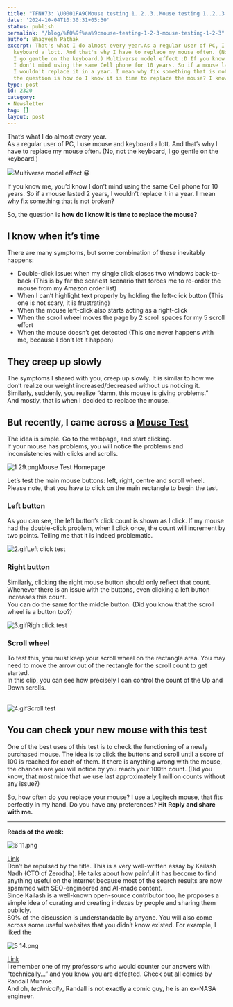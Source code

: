 ```yaml
---
title: "TFN#73: \U0001FA9CMouse testing 1..2..3..Mouse testing 1..2..3.."
date: '2024-10-04T10:30:31+05:30'
status: publish
permalink: "/blog/%f0%9f%aa%9cmouse-testing-1-2-3-mouse-testing-1-2-3"
author: Bhagyesh Pathak
excerpt: That's what I do almost every year.As a regular user of PC, I use mouse and
  keyboard a lott. And that's why I have to replace my mouse often. (No, not the keyboard,
  I go gentle on the keyboard.) Multiverse model effect :D If you know me, you'd know
  I don't mind using the same Cell phone for 10 years. So if a mouse lasted 2 years,
  I wouldn't replace it in a year. I mean why fix something that is not broken? So,
  the question is how do I know it is time to replace the mouse? I know when it's...
type: post
id: 2320
category:
- Newsletter
tag: []
layout: post
---
```


That’s what I do almost every year.  
As a regular user of PC, I use mouse and keyboard a lott. And that’s why I have to replace my mouse often. (No, not the keyboard, I go gentle on the keyboard.)

![](https://embed.filekitcdn.com/e/tkwVjiL2WnM6sb9P2ZThes/eoh3vxgPio3PXhAcAcW6H2)Multiverse model effect 😀

If you know me, you’d know I don’t mind using the same Cell phone for 10 years. So if a mouse lasted 2 years, I wouldn’t replace it in a year. I mean why fix something that is not broken?

So, the question is **how do I know it is time to replace the mouse?**

I know when it’s time
---------------------

There are many symptoms, but some combination of these inevitably happens:

- Double-click issue: when my single click closes two windows back-to-back (This is by far the scariest scenario that forces me to re-order the mouse from my Amazon order list)
- When I can’t highlight text properly by holding the left-click button (This one is not scary, it is frustrating)
- When the mouse left-click also starts acting as a right-click
- When the scroll wheel moves the page by 2 scroll spaces for my 5 scroll effort
- When the mouse doesn’t get detected (This one never happens with me, because I don’t let it happen)

They creep up slowly
--------------------

The symptoms I shared with you, creep up slowly. It is similar to how we don’t realize our weight increased/decreased without us noticing it.  
Similarly, suddenly, you realize “damn, this mouse is giving problems.”  
And mostly, that is when I decided to replace the mouse.

But recently, I came across a [Mouse Test](https://testthiscps.com/mouse-test/)​
--------------------------------------------------------------------------------

The idea is simple. Go to the webpage, and start clicking.  
If your mouse has problems, you will notice the problems and inconsistencies with clicks and scrolls.

![1 29.png](https://embed.filekitcdn.com/e/tkwVjiL2WnM6sb9P2ZThes/bwctcK598APuZCZBRPhrCU)Mouse Test Homepage

Let’s test the main mouse buttons: left, right, centre and scroll wheel.  
Please note, that you have to click on the main rectangle to begin the test.

### Left button

As you can see, the left button’s click count is shown as I click. If my mouse had the double-click problem, when I click once, the count will increment by two points. Telling me that it is indeed problematic.

![2.gif](https://embed.filekitcdn.com/e/tkwVjiL2WnM6sb9P2ZThes/pXZdpTjqjWnR6s8DBkCK1)Left click test

### Right button

Similarly, clicking the right mouse button should only reflect that count. Whenever there is an issue with the buttons, even clicking a left button increases this count.  
You can do the same for the middle button. (Did you know that the scroll wheel is a button too?)

![3.gif](https://embed.filekitcdn.com/e/tkwVjiL2WnM6sb9P2ZThes/nAy62ceTrLChxcWdfAa34D)Righ click test

### Scroll wheel

To test this, you must keep your scroll wheel on the rectangle area. You may need to move the arrow out of the rectangle for the scroll count to get started.  
In this clip, you can see how precisely I can control the count of the Up and Down scrolls.  
​

![4.gif](https://embed.filekitcdn.com/e/tkwVjiL2WnM6sb9P2ZThes/wsvD7vuPF6N4Z6GUc4oEwH)Scroll test

You can check your new mouse with this test
-------------------------------------------

One of the best uses of this test is to check the functioning of a newly purchased mouse. The idea is to click the buttons and scroll until a score of 100 is reached for each of them. If there is anything wrong with the mouse, the chances are you will notice by you reach your 100th count. (Did you know, that most mice that we use last approximately 1 million counts without any issue?)

So, how often do you replace your mouse? I use a Logitech mouse, that fits perfectly in my hand. Do you have any preferences? **Hit Reply and share with me.**

---

**Reads of the week:**

![6 11.png](https://embed.filekitcdn.com/e/tkwVjiL2WnM6sb9P2ZThes/thiAYz7YoczQfaTwYHfU86)

​[Link](https://nadh.in/blog/decentralised-open-indexes/)​  
Don’t be repulsed by the title. This is a very well-written essay by Kailash Nadh (CTO of Zerodha). He talks about how painful it has become to find anything useful on the internet because most of the search results are now spammed with SEO-engineered and AI-made content.  
Since Kailash is a well-known open-source contributor too, he proposes a simple idea of curating and creating indexes by people and sharing them publicly.  
80% of the discussion is understandable by anyone. You will also come across some useful websites that you didn’t know existed. For example, I liked the ​

![5 14.png](https://embed.filekitcdn.com/e/tkwVjiL2WnM6sb9P2ZThes/vQYxEKgnmREncdFUXSsM7N)

​[Link](https://m.xkcd.com/1475/)​  
I remember one of my professors who would counter our answers with “technically…” and you know you are defeated. Check out all comics by Randall Munroe.  
And oh, *technically*, Randall is not exactly a comic guy, he is an ex-NASA engineer.